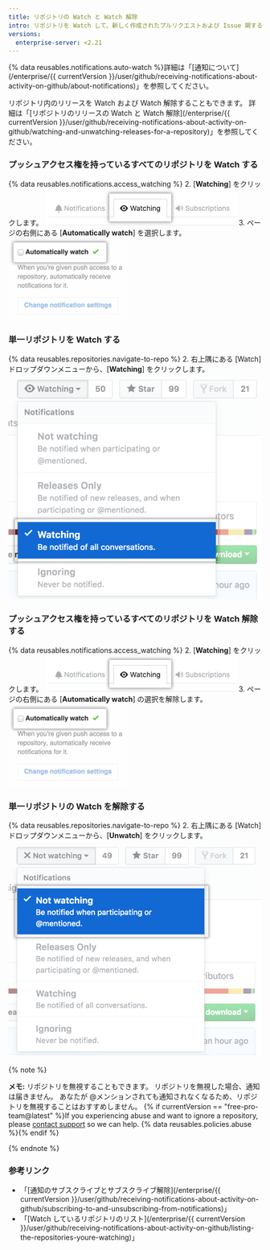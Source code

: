 ```yaml
---
title: リポジトリの Watch と Watch 解除
intro: リポジトリを Watch して、新しく作成されたプルリクエストおよび Issue 関する通知を受け取ることができます。 特定のリポジトリの通知を受け取る必要がなくなった場合は、そのリポジトリの Watch を解除できます。
versions:
  enterprise-server: <2.21
---
```


{% data reusables.notifications.auto-watch %}詳細は「[通知について](/enterprise/{{ currentVersion }}/user/github/receiving-notifications-about-activity-on-github/about-notifications)」を参照してください。

リポジトリ内のリリースを Watch および Watch 解除することもできます。 詳細は「[リポジトリのリリースの Watch と Watch 解除](/enterprise/{{ currentVersion }}/user/github/receiving-notifications-about-activity-on-github/watching-and-unwatching-releases-for-a-repository)」を参照してください。

### プッシュアクセス権を持っているすべてのリポジトリを Watch する

{% data reusables.notifications.access_watching %}
2. [**Watching**] をクリックします。 ![Watch しているリポジトリのリスト](/assets/images/help/notifications/notifications-watching-tab.png)
3. ページの右側にある [**Automatically watch**] を選択します。 ![Watch するリポジトリを自動的に設定するためのチェックボックス](/assets/images/help/notifications/ent-automatically-watch-repos.png)

### 単一リポジトリを Watch する

{% data reusables.repositories.navigate-to-repo %}
2. 右上隅にある [Watch] ドロップダウンメニューから、[**Watching**] をクリックします。 ![リポジトリのドロップダウンメニューの Watch オプション](/assets/images/help/notifications/watch-repository.png)

### プッシュアクセス権を持っているすべてのリポジトリを Watch 解除する

{% data reusables.notifications.access_watching %}
2. [**Watching**] をクリックします。 ![Watch しているリポジトリのリスト](/assets/images/help/notifications/notifications-watching-tab.png)
3. ページの右側にある [**Automatically watch**] の選択を解除します。 ![Watch するリポジトリを自動的に設定するためのチェックボックス](/assets/images/help/notifications/ent-automatically-watch-repos.png)

### 単一リポジトリの Watch を解除する

{% data reusables.repositories.navigate-to-repo %}
2. 右上隅にある [Watch] ドロップダウンメニューから、[**Unwatch**] をクリックします。 ![リポジトリのドロップダウンメニューの Watch オプション](/assets/images/help/notifications/unwatch-repository.png)

{% note %}

**メモ:** リポジトリを無視することもできます。 リポジトリを無視した場合、通知は届きません。 あなたが @メンションされても通知されなくなるため、リポジトリを無視することはおすすめしません。 {% if currentVersion == "free-pro-team@latest" %}If you experiencing abuse and want to ignore a repository, please [contact support](/contact) so we can help. {% data reusables.policies.abuse %}{% endif %}

{% endnote %}

### 参考リンク

- 「[通知のサブスクライブとサブスクライブ解除](/enterprise/{{ currentVersion }}/user/github/receiving-notifications-about-activity-on-github/subscribing-to-and-unsubscribing-from-notifications)」
- 「[Watch しているリポジトリのリスト](/enterprise/{{ currentVersion }}/user/github/receiving-notifications-about-activity-on-github/listing-the-repositories-youre-watching)」
